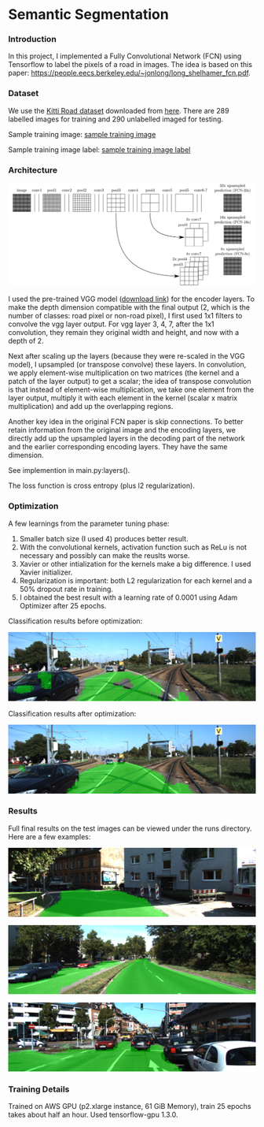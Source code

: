 # Semantic Segmentation
### Introduction
In this project, I implemented a Fully Convolutional Network (FCN) using Tensorflow to label the pixels of a road in images. The idea is based on this paper: https://people.eecs.berkeley.edu/~jonlong/long_shelhamer_fcn.pdf.

### Dataset
We use the [Kitti Road dataset](http://www.cvlibs.net/datasets/kitti/eval_road.php) downloaded from [here](http://www.cvlibs.net/download.php?file=data_road.zip). There are 289 labelled images for training and 290 unlabelled imaged for testing. 

Sample training image:
[sample training image](/img/sample_training.png)

Sample training image label:
[sample training image label](/img/sample_training_label.png)


### Architecture

![architecture schema](img/architecture.png?raw=true "Architecture of the Fully Convolutional Network")

I used the pre-trained VGG model ([download link](https://s3-us-west-1.amazonaws.com/udacity-selfdrivingcar/vgg.zip)) for the encoder layers. To make the depth dimension compatible with the final output (2, which is the number of classes: road pixel or non-road pixel), I first used 1x1 filters to convolve the vgg layer output. For vgg layer 3, 4, 7, after the 1x1 convolution, they remain they original width and height, and now with a depth of 2.

Next after scaling up the layers (because they were re-scaled in the VGG model), I upsampled (or transpose convolve) these layers. In convolution, we apply element-wise multiplication on two matrices (the kernel and a patch of the layer output) to get a scalar; the idea of transpose convolution is that instead of element-wise multiplication, we take one element from the layer output, multiply it with each element in the kernel (scalar x matrix multiplication) and add up the overlapping regions.

Another key idea in the original FCN paper is skip connections. To better retain information from the original image and the encoding layers, we directly add up the upsampled layers in the decoding part of the network and the earlier corresponding encoding layers. They have the same dimension.

See implemention in main.py:layers().

The loss function is cross entropy (plus l2 regularization).

### Optimization
A few learnings from the parameter tuning phase:

1. Smaller batch size (I used 4) produces better result.
2. With the convolutional kernels, activation function such as ReLu is not necessary and possibly can make the reuslts worse.
3. Xavier or other intialization for the kernels make a big difference. I used Xavier initializer.
4. Regularization is important: both L2 regularization for each kernel and a 50% dropout rate in training.
5. I obtained the best result with a learning rate of 0.0001 using Adam Optimizer after 25 epochs.

Classification results before optimization:

![um_000004.png](img/um_000004.png)

Classification results after optimization:

![after image](runs/11/epoch25/um_000004.png)

### Results

Full final results on the test images can be viewed under the runs directory. Here are a few examples:

![exmaple1](runs/11/epoch25/uu_000069.png)

![exmaple2](runs/11/epoch25/umm_000008.png)

![exmaple3](runs/11/epoch25/um_000061.png)


### Training Details
Trained on AWS GPU (p2.xlarge instance, 61 GiB Memory), train 25 epochs takes about half an hour. Used tensorflow-gpu 1.3.0.
